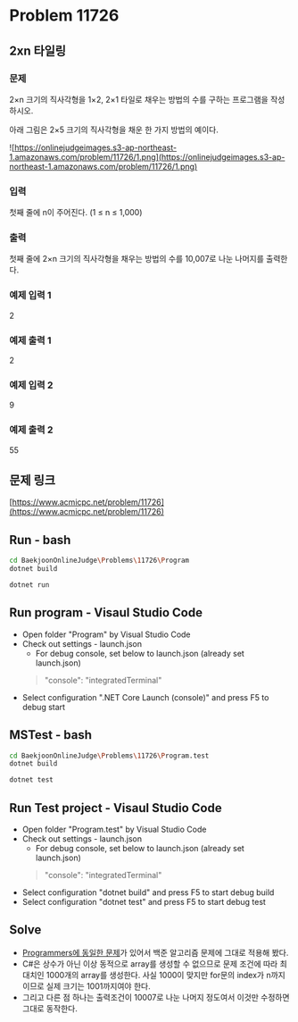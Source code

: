 # Problem 11726

## 2xn 타일링

### 문제

2×n 크기의 직사각형을 1×2, 2×1 타일로 채우는 방법의 수를 구하는 프로그램을 작성하시오.

아래 그림은 2×5 크기의 직사각형을 채운 한 가지 방법의 예이다.

![https://onlinejudgeimages.s3-ap-northeast-1.amazonaws.com/problem/11726/1.png](https://onlinejudgeimages.s3-ap-northeast-1.amazonaws.com/problem/11726/1.png)

### 입력

첫째 줄에 n이 주어진다. (1 ≤ n ≤ 1,000)

### 출력

첫째 줄에 2×n 크기의 직사각형을 채우는 방법의 수를 10,007로 나눈 나머지를 출력한다.

### 예제 입력 1

2

### 예제 출력 1

2

### 예제 입력 2

9

### 예제 출력 2

55

## 문제 링크

[https://www.acmicpc.net/problem/11726](https://www.acmicpc.net/problem/11726)

## Run - bash

```bash
cd BaekjoonOnlineJudge\Problems\11726\Program
dotnet build
```

```bash
dotnet run
```

## Run program - Visaul Studio Code

- Open folder "Program" by Visual Studio Code
- Check out settings - launch.json
  - For debug console, set below to launch.json (already set launch.json)
  > "console": "integratedTerminal"
- Select configuration ".NET Core Launch (console)" and press F5 to debug start

## MSTest - bash

```bash
cd BaekjoonOnlineJudge\Problems\11726\Program.test
dotnet build
```

```bash
dotnet test
```

## Run Test project - Visaul Studio Code

- Open folder "Program.test" by Visual Studio Code
- Check out settings - launch.json
  - For debug console, set below to launch.json (already set launch.json)
  > "console": "integratedTerminal"
- Select configuration "dotnet build" and press F5 to start debug build
- Select configuration "dotnet test" and press F5 to start debug test

## Solve

- [Programmers에 동일한 문제](https://github.com/jongfeel/SongDoAlgorithmStudy/tree/master/Problems/12900)가 있어서 백준 알고리즘 문제에 그대로 적용해 봤다.
- C#은 상수가 아닌 이상 동적으로 array를 생성할 수 없으므로 문제 조건에 따라 최대치인 1000개의 array를 생성한다. 사실 1000이 맞지만 for문의 index가 n까지 이므로 실제 크기는 1001까지여야 한다.
- 그리고 다른 점 하나는 출력조건이 10007로 나눈 나머지 정도여서 이것만 수정하면 그대로 동작한다.